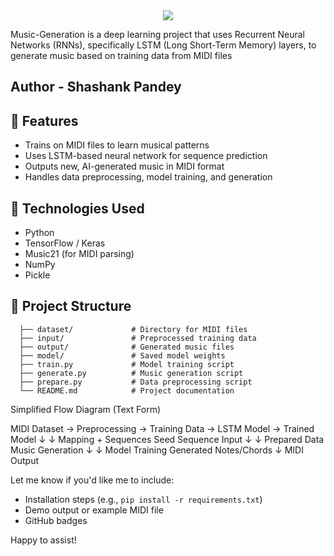 <div align="center">
  <img src="https://capsule-render.vercel.app/api?type=waving&color=gradient&height=200&section=header&text=Music-Generation%&fontSize=70&fontAlignY=35&animation=fadeIn" /> 
     
</div>  

Music-Generation is a deep learning project that uses Recurrent Neural Networks (RNNs), specifically LSTM (Long Short-Term Memory) layers, to generate music based on training data from MIDI files 

## Author - Shashank Pandey   


## 📌 Features

- Trains on MIDI files to learn musical patterns
- Uses LSTM-based neural network for sequence prediction
- Outputs new, AI-generated music in MIDI format
- Handles data preprocessing, model training, and generation

## 🚀 Technologies Used

- Python
- TensorFlow / Keras
- Music21 (for MIDI parsing)
- NumPy
- Pickle

## 📂 Project Structure

```
  ├── dataset/             # Directory for MIDI files
  ├── input/               # Preprocessed training data
  ├── output/              # Generated music files
  ├── model/               # Saved model weights
  ├── train.py             # Model training script
  ├── generate.py          # Music generation script
  ├── prepare.py           # Data preprocessing script
  └── README.md            # Project documentation

```
Simplified Flow Diagram (Text Form)

MIDI Dataset → Preprocessing → Training Data → LSTM Model → Trained Model
      ↓                                                   ↓
   Mapping + Sequences                          Seed Sequence Input
      ↓                                                   ↓
   Prepared Data                                Music Generation
      ↓                                                   ↓
   Model Training                            Generated Notes/Chords
                                                           ↓
                                                     MIDI Output


Let me know if you'd like me to include:
- Installation steps (e.g., `pip install -r requirements.txt`)
- Demo output or example MIDI file
- GitHub badges

Happy to assist!


